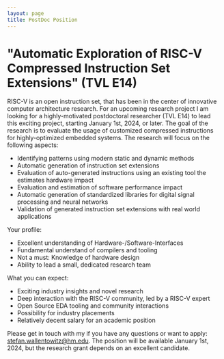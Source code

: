 ```yaml
---
layout: page
title: PostDoc Position
---
```


 # "Automatic Exploration of RISC-V Compressed Instruction Set Extensions" (TVL E14)

RISC-V is an open instruction set, that has been in the center of innovative
computer architecture research. For an upcoming research project I am looking
for a highly-motivated postdoctoral researcher (TVL E14) to lead this exciting
project, starting January 1st, 2024, or later. The goal of the research is to
evaluate the usage of customized compressed instructions for highly-optimized
embedded systems. The research will focus on the following aspects:

- Identifying patterns using modern static and dynamic methods
- Automatic generation of instruction set extensions
- Evaluation of auto-generated instructions using an existing tool the
  estimates hardware impact
- Evaluation and estimation of software performance impact
- Automatic generation of standardized libraries for digital signal processing
  and neural networks
- Validation of generated instruction set extensions with real world applications

Your profile:

- Excellent understanding of Hardware-/Software-Interfaces
- Fundamental understand of compilers and tooling
- Not a must: Knowledge of hardware design
- Ability to lead a small, dedicated research team

What you can expect:

- Exciting industry insights and novel research
- Deep interaction with the RISC-V community, led by a RISC-V expert
- Open Source EDA tooling and community interactions
- Possibility for industry placements
- Relatively decent salary for an academic position

Please get in touch with my if you have any questions or want to apply:
stefan.wallentowitz@hm.edu. The position will be available January 1st, 2024,
but the research grant depends on an excellent candidate.